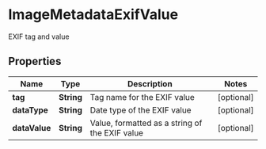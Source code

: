 

# ImageMetadataExifValue

EXIF tag and value
## Properties

Name | Type | Description | Notes
------------ | ------------- | ------------- | -------------
**tag** | **String** | Tag name for the EXIF value |  [optional]
**dataType** | **String** | Date type of the EXIF value |  [optional]
**dataValue** | **String** | Value, formatted as a string of the EXIF value |  [optional]



